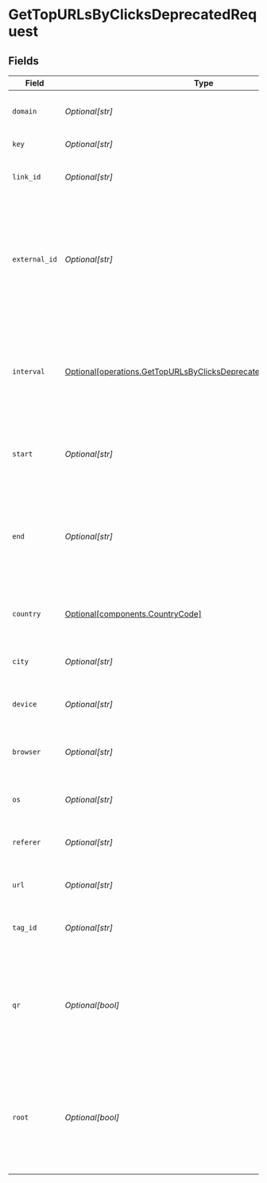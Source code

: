 # GetTopURLsByClicksDeprecatedRequest


## Fields

| Field                                                                                                                                            | Type                                                                                                                                             | Required                                                                                                                                         | Description                                                                                                                                      |
| ------------------------------------------------------------------------------------------------------------------------------------------------ | ------------------------------------------------------------------------------------------------------------------------------------------------ | ------------------------------------------------------------------------------------------------------------------------------------------------ | ------------------------------------------------------------------------------------------------------------------------------------------------ |
| `domain`                                                                                                                                         | *Optional[str]*                                                                                                                                  | :heavy_minus_sign:                                                                                                                               | The domain to filter analytics for.                                                                                                              |
| `key`                                                                                                                                            | *Optional[str]*                                                                                                                                  | :heavy_minus_sign:                                                                                                                               | The short link slug.                                                                                                                             |
| `link_id`                                                                                                                                        | *Optional[str]*                                                                                                                                  | :heavy_minus_sign:                                                                                                                               | The unique ID of the short link on Dub.                                                                                                          |
| `external_id`                                                                                                                                    | *Optional[str]*                                                                                                                                  | :heavy_minus_sign:                                                                                                                               | This is the ID of the link in the your database. Must be prefixed with 'ext_' when passed as a query parameter.                                  |
| `interval`                                                                                                                                       | [Optional[operations.GetTopURLsByClicksDeprecatedQueryParamInterval]](../../models/operations/gettopurlsbyclicksdeprecatedqueryparaminterval.md) | :heavy_minus_sign:                                                                                                                               | The interval to retrieve analytics for. Takes precedence over start and end. If undefined, defaults to 24h.                                      |
| `start`                                                                                                                                          | *Optional[str]*                                                                                                                                  | :heavy_minus_sign:                                                                                                                               | The start date and time when to retrieve analytics from.                                                                                         |
| `end`                                                                                                                                            | *Optional[str]*                                                                                                                                  | :heavy_minus_sign:                                                                                                                               | The end date and time when to retrieve analytics from. If not provided, defaults to the current date.                                            |
| `country`                                                                                                                                        | [Optional[components.CountryCode]](../../models/components/countrycode.md)                                                                       | :heavy_minus_sign:                                                                                                                               | The country to retrieve analytics for.                                                                                                           |
| `city`                                                                                                                                           | *Optional[str]*                                                                                                                                  | :heavy_minus_sign:                                                                                                                               | The city to retrieve analytics for.                                                                                                              |
| `device`                                                                                                                                         | *Optional[str]*                                                                                                                                  | :heavy_minus_sign:                                                                                                                               | The device to retrieve analytics for.                                                                                                            |
| `browser`                                                                                                                                        | *Optional[str]*                                                                                                                                  | :heavy_minus_sign:                                                                                                                               | The browser to retrieve analytics for.                                                                                                           |
| `os`                                                                                                                                             | *Optional[str]*                                                                                                                                  | :heavy_minus_sign:                                                                                                                               | The OS to retrieve analytics for.                                                                                                                |
| `referer`                                                                                                                                        | *Optional[str]*                                                                                                                                  | :heavy_minus_sign:                                                                                                                               | The referer to retrieve analytics for.                                                                                                           |
| `url`                                                                                                                                            | *Optional[str]*                                                                                                                                  | :heavy_minus_sign:                                                                                                                               | The URL to retrieve analytics for.                                                                                                               |
| `tag_id`                                                                                                                                         | *Optional[str]*                                                                                                                                  | :heavy_minus_sign:                                                                                                                               | The tag ID to retrieve analytics for.                                                                                                            |
| `qr`                                                                                                                                             | *Optional[bool]*                                                                                                                                 | :heavy_minus_sign:                                                                                                                               | Filter for QR code scans. If true, filter for QR codes only. If false, filter for links only. If undefined, return both.                         |
| `root`                                                                                                                                           | *Optional[bool]*                                                                                                                                 | :heavy_minus_sign:                                                                                                                               | Filter for root domains. If true, filter for domains only. If false, filter for links only. If undefined, return both.                           |